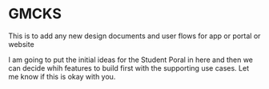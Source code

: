 # GMCKS
This is to add any new design documents and user flows for app or portal or website

I am going to put the initial ideas for the Student Poral in here and then we can decide whih features to build first with the supporting use cases.
Let me know if this is okay with you.
